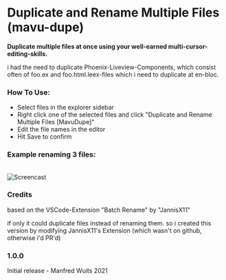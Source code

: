# Duplicate and Rename Multiple Files (mavu-dupe)

**Duplicate multiple files at once using your well-earned multi-cursor-editing-skills.**

i had the need to duplicate Phoenix-Liveview-Components, which consist often of foo.ex and foo.html.leex-files which i need to duplicate at en-bloc.


### How To Use:

* Select files in the explorer sidebar
* Right click one of the selected files and click "Duplicate and Rename Multiple Files [MavuDupe]"
* Edit the file names in the editor
* Hit Save to confirm

### Example renaming 3 files: 

<div>&nbsp;</div
 
 ![Screencast](images/screencast.gif)

### Credits

based on the VSCode-Extension "Batch Rename" by "JannisX11"

if only it could duplicate files instead of renaming them. so i created this version by modifying JannisX11's Extension (which wasn't on github, otherwise i'd PR'd)


### 1.0.0

Initial release  - Manfred Wuits 2021  
